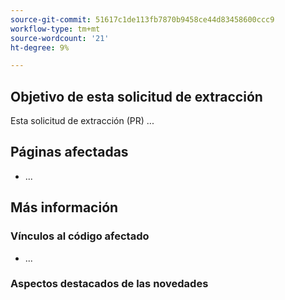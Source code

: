 ```yaml
---
source-git-commit: 51617c1de113fb7870b9458ce44d83458600ccc9
workflow-type: tm+mt
source-wordcount: '21'
ht-degree: 9%

---
```

## Objetivo de esta solicitud de extracción

Esta solicitud de extracción (PR) ...

## Páginas afectadas

<!-- REQUIRED List the affected pages on experienceleague.adobe.com (URLs). Not necessary for large numbers of files. -->

- ...

## Más información

### Vínculos al código afectado

<!--  OPTIONAL - REMOVE THIS SECTION IF NOT USED. If this pull request references a file in a Magento Open Source or Adobe Commerce codebase repository, add it here. -->

- ...

<!--
If you are fixing a GitHub issue, using the GitHub keyword format (https://help.github.com/en/articles/closing-issues-using-keywords#closing-an-issue-in-a-different-repository) closes the issue when this pull request is merged. Example: `Fixes #1234`.

`main` is the default branch. Merged pull requests to `main` go live on the site automatically. Any requested changes to content on the `main` branch must be related to the released codebase. Any content related to future releases goes in the `develop` branch.

See Contribution guidelines (https://github.com/AdobeDocs/commerce-operations.en/blob/main/contributing.md) for more information.
-->

### Aspectos destacados de las novedades

<!--  _OPTIONAL - REMOVE THIS SECTION IF NOT USED._

If this pull request introduces changes that should be highlighted in the [What's New section](https://experienceleague.adobe.com/es/docs/commerce-operations/operational-guides/home#whats-new), see _What's New highlights_ in the [Contribution guidelines](https://github.com/AdobeDocs/commerce-operations.en/blob/main/contributing.md#whats-new-highlights).
-->